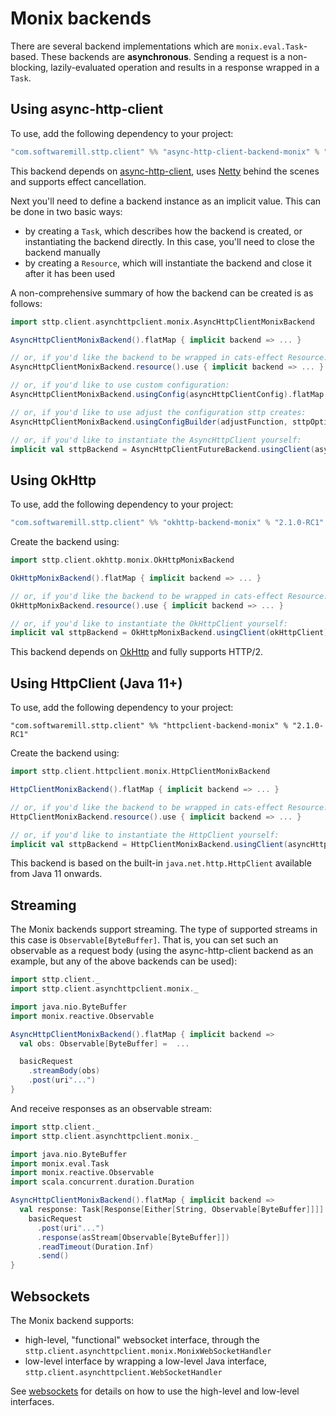 # Monix backends

There are several backend implementations which are `monix.eval.Task`-based. These backends are **asynchronous**. Sending a request is a non-blocking, lazily-evaluated operation and results in a response wrapped in a `Task`. 

## Using async-http-client

To use, add the following dependency to your project:

```scala
"com.softwaremill.sttp.client" %% "async-http-client-backend-monix" % "2.1.0-RC1"
```
           
This backend depends on [async-http-client](https://github.com/AsyncHttpClient/async-http-client), uses [Netty](http://netty.io) behind the scenes and supports effect cancellation.

Next you'll need to define a backend instance as an implicit value. This can be done in two basic ways:

* by creating a `Task`, which describes how the backend is created, or instantiating the backend directly. In this case, you'll need to close the backend manually
* by creating a `Resource`, which will instantiate the backend and close it after it has been used

A non-comprehensive summary of how the backend can be created is as follows:

```scala
import sttp.client.asynchttpclient.monix.AsyncHttpClientMonixBackend

AsyncHttpClientMonixBackend().flatMap { implicit backend => ... }

// or, if you'd like the backend to be wrapped in cats-effect Resource:
AsyncHttpClientMonixBackend.resource().use { implicit backend => ... }

// or, if you'd like to use custom configuration:
AsyncHttpClientMonixBackend.usingConfig(asyncHttpClientConfig).flatMap { implicit backend => ... }

// or, if you'd like to use adjust the configuration sttp creates:
AsyncHttpClientMonixBackend.usingConfigBuilder(adjustFunction, sttpOptions).flatMap { implicit backend => ... }

// or, if you'd like to instantiate the AsyncHttpClient yourself:
implicit val sttpBackend = AsyncHttpClientFutureBackend.usingClient(asyncHttpClient)
```

## Using OkHttp

To use, add the following dependency to your project:

```scala
"com.softwaremill.sttp.client" %% "okhttp-backend-monix" % "2.1.0-RC1"
```

Create the backend using:

```scala
import sttp.client.okhttp.monix.OkHttpMonixBackend

OkHttpMonixBackend().flatMap { implicit backend => ... }

// or, if you'd like the backend to be wrapped in cats-effect Resource:
OkHttpMonixBackend.resource().use { implicit backend => ... }

// or, if you'd like to instantiate the OkHttpClient yourself:
implicit val sttpBackend = OkHttpMonixBackend.usingClient(okHttpClient)
```

This backend depends on [OkHttp](http://square.github.io/okhttp/) and fully supports HTTP/2.

## Using HttpClient (Java 11+)

To use, add the following dependency to your project:

```
"com.softwaremill.sttp.client" %% "httpclient-backend-monix" % "2.1.0-RC1"
```

Create the backend using:

```scala
import sttp.client.httpclient.monix.HttpClientMonixBackend

HttpClientMonixBackend().flatMap { implicit backend => ... }

// or, if you'd like the backend to be wrapped in cats-effect Resource:
HttpClientMonixBackend.resource().use { implicit backend => ... }

// or, if you'd like to instantiate the HttpClient yourself:
implicit val sttpBackend = HttpClientMonixBackend.usingClient(asyncHttpClient)
```

This backend is based on the built-in `java.net.http.HttpClient` available from Java 11 onwards.

## Streaming

The Monix backends support streaming. The type of supported streams in this case is `Observable[ByteBuffer]`. That is, you can set such an observable as a request body (using the async-http-client backend as an example, but any of the above backends can be used):

```scala
import sttp.client._
import sttp.client.asynchttpclient.monix._

import java.nio.ByteBuffer
import monix.reactive.Observable

AsyncHttpClientMonixBackend().flatMap { implicit backend =>
  val obs: Observable[ByteBuffer] =  ...

  basicRequest
    .streamBody(obs)
    .post(uri"...")
}
```

And receive responses as an observable stream:

```scala
import sttp.client._
import sttp.client.asynchttpclient.monix._

import java.nio.ByteBuffer
import monix.eval.Task
import monix.reactive.Observable
import scala.concurrent.duration.Duration

AsyncHttpClientMonixBackend().flatMap { implicit backend =>
  val response: Task[Response[Either[String, Observable[ByteBuffer]]]] =
    basicRequest
      .post(uri"...")
      .response(asStream[Observable[ByteBuffer]])
      .readTimeout(Duration.Inf)
      .send()
}
```

## Websockets

The Monix backend supports:

* high-level, "functional" websocket interface, through the `sttp.client.asynchttpclient.monix.MonixWebSocketHandler`
* low-level interface by wrapping a low-level Java interface, `sttp.client.asynchttpclient.WebSocketHandler`

See [websockets](../websockets.html) for details on how to use the high-level and low-level interfaces.
